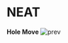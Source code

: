 # **NEAT**

**Hole Move**
![prev](https://user-images.githubusercontent.com/66754574/127389584-887dea85-48fc-49af-8280-e90be82ffbe6.PNG)

